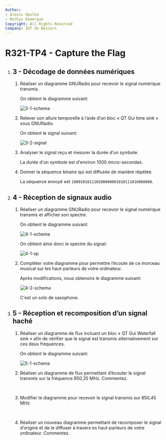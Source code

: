 ```yaml
---
Author:
- Alexis Opolka
- Mathys Domergue
Copyright: All Rights Reserved
Company: IUT de Béziers
---
```


# R321-TP4 - Capture the Flag

1. ## 3 - Décodage de données numériques

    1. Réaliser un diagramme GNURadio pour recevoir le signal numérique transmis.

        On obtient le diagramme suivant:

        ![3-1-schema](./src/TP4/3-1.schema.png)

    2. Relever son allure temporelle à l’aide d’un bloc « QT Gui time sink » sous GNURadio.

        On obtient le signal suivant:

        ![3-2-signal](./src/TP4/3-2-signal.png)

    3. Analyser le signal reçu et mesurer la durée d’un symbole.

        La durée d'un symbole est d'environ 1000 micro-secondes.

    4. Donner la séquence binaire qui est diffusée de manière répétée.

        La séquence envoyé est `100010101110100000001010111010000000`.

1. ## 4 - Réception de signaux audio

    1. Réaliser un diagramme GNURadio pour recevoir le signal numérique transmis et afficher son spectre.

        On obtient le diagramme suivant:

        ![4-1-schema](./src/TP4/4-1-schema.png)

        On obtient ainsi donc le spectre du signal:

        ![4-1-sp](./src/TP4/4-1-spectre.png)

    2. Compléter votre diagramme pour permettre l’écoute de ce morceau musical sur les haut-parleurs de votre ordinateur.

        Après modifications, nous obtenons le diagramme suivant:

        ![4-2-schema](./src/TP4/4-2-schema.png)

        C'est un solo de saxophone.

1. ## 5 - Réception et recomposition d’un signal haché

    1. Réaliser un diagramme de flux incluant un bloc « QT Gui Waterfall sink » afin de vérifier que le signal est transmis alternativement sur ces deux fréquences.

        On obtient le diagramme suivant:

        ![5-1-schema](./src/TP4/5-1-schema.png)

    1. Réaliser un diagramme de flux permettant d’écouter le signal transmis sur la fréquence 850,35 MHz. Commentez.

        <br />

    1. Modifier le diagramme pour recevoir le signal transmis sur 850,45 MHz

        <br />

    1. Réaliser un nouveau diagramme permettant de recomposer le signal d’origine et de le diffuser à travers es haut-parleurs de votre ordinateur. Commentez.
